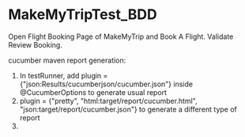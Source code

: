 # MakeMyTripTest_BDD
Open Flight Booking Page of MakeMyTrip and Book A Flight. Validate Review Booking.

cucumber maven report generation:

1. In testRunner, add plugin = {"json:Results/cucumberjson/cucumber.json"} inside @CucumberOptions
to generate usual report
2. plugin = {"pretty",
    "html:target/report/cucumber.html",
    "json:target/report/cucumber.json"} 
    to generate a different type of report
3. 